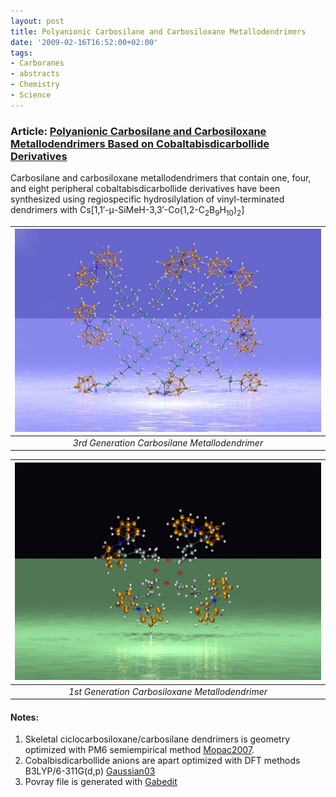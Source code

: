 ```yaml
---
layout: post
title: Polyanionic Carbosilane and Carbosiloxane Metallodendrimers
date: '2009-02-16T16:52:00+02:00'
tags:
- Carboranes
- abstracts
- Chemistry
- Science
---
```




### Article: [Polyanionic Carbosilane and Carbosiloxane Metallodendrimers Based on Cobaltabisdicarbollide Derivatives](http://dx.doi.org/10.1016/j.jorganchem.2008.12.022)

Carbosilane and carbosiloxane metallodendrimers that contain one, four, and eight peripheral cobaltabisdicarbollide derivatives have been synthesized using regiospecific hydrosilylation of vinyl-terminated dendrimers with Cs[1,1′-μ-SiMeH-3,3′-Co(1,2-C<sub>2</sub>B<sub>9</sub>H<sub>10</sub>)<sub>2</sub>]

|![](/imgs/m1lnzvG5i71rsb0g7o2_540.png ) |
|:--:|
|*3rd Generation Carbosilane Metallodendrimer*|


|![](/imgs/m1lnzvG5i71rsb0g7o1_640.png ) |
  |:--:|
|*1st Generation Carbosiloxane Metallodendrimer*|



#### Notes:

1. Skeletal ciclocarbosiloxane/carbosilane dendrimers is geometry optimized with PM6 semiempirical method [Mopac2007](http://openmopac.net/index.html).
2. Cobalbisdicarbollide anions are apart optimized with DFT methods B3LYP/6-311G(d,p) [Gaussian03](http://www.gaussian.com/)
3. Povray file is generated with [Gabedit](http://gabedit.sourceforge.net/home.html)
